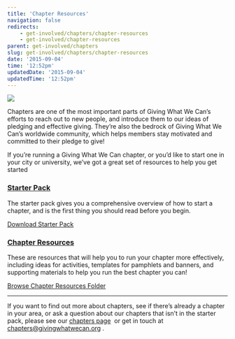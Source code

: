 ```yaml
---
title: 'Chapter Resources'
navigation: false
redirects:
    - get-involved/chapters/chapter-resources
    - get-involved/chapter-resources
parent: get-involved/chapters
slug: get-involved/chapters/chapter-resources
date: '2015-09-04'
time: '12:52pm'
updatedDate: '2015-09-04'
updatedTime: '12:52pm'
---
```

![](https://lh6.googleusercontent.com/LeUS2_stPCoE7McQfmNDzPI1nlkYKn4-wV_bArn_nO0ihm0d3gRAe6MK1aGQYyhU-DucnMyIc3dABbhAhJFbKL5alF0FTWkkX84BgRvOyoCDRsShHZqxgnVN-_UCPmWwmnIUf_C1)

Chapters are one of the most important parts of Giving What We Can’s efforts to reach out to new people, and introduce them to our ideas of pledging and effective giving. They’re also the bedrock of Giving What We Can’s worldwide community, which helps members stay motivated and committed to their pledge to give!

If you’re running a Giving What We Can chapter, or you’d like to start one in your city or university, we’ve got a great set of resources to help you get started

### <a></a>[Starter Pack](https://drive.google.com/file/d/0BxN9jkWGI8LFblFKakNrQU1Felk/view?usp=sharing)

The starter pack gives you a comprehensive overview of how to start a chapter, and is the first thing you should read before you begin.

[Download Starter Pack](https://drive.google.com/file/d/0BxN9jkWGI8LFblFKakNrQU1Felk/view?usp=sharing)

### <a></a>

### <a></a>[Chapter Resources](https://drive.google.com/open?id=0B9ou-zj3xxwbOW16N096d0tyUWc)

These are resources that will help you to run your chapter more effectively, including ideas for activities, templates for pamphlets and banners, and supporting materials to help you run the best chapter you can!

[Browse Chapter Resources Folder](https://drive.google.com/open?id=0B9ou-zj3xxwbOW16N096d0tyUWc)

* * *

If you want to find out more about chapters, see if there’s already a chapter in your area, or ask a question about our chapters that isn’t in the starter pack, please see our [chapters page](https://www.givingwhatwecan.org/get-involved/chapters)  or get in touch at [chapters@givingwhatwecan.org](mailto:chapters@givingwhatwecan.org) .